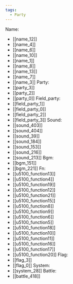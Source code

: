 ```yaml
---
tags:
  - Party
---
```

Name:
- [[name_12]]
- [[name_4]]
- [[name_6]]
- [[name_10]]
- [[name_1]]
- [[name_8]]
- [[name_13]]
- [[name_7]]
- [[name_3]]
Party:
- [[party_3]]
- [[party_2]]
- [[party_0]]
Field_party:
- [[field_party_1]]
- [[field_party_0]]
- [[field_party_2]]
- [[field_party_3]]
Sound:
- [[sound_403]]
- [[sound_404]]
- [[sound_39]]
- [[sound_184]]
- [[sound_153]]
- [[sound_216]]
- [[sound_213]]
Bgm:
- [[bgm_151]]
- [[bgm_221]]
Fn:
- [[u5100_function13]]
- [[u5100_function4]]
- [[u5100_function19]]
- [[u5100_function12]]
- [[u5100_function21]]
- [[u5100_function15]]
- [[u5100_function8]]
- [[u5100_function9]]
- [[u5100_function6]]
- [[u5100_function5]]
- [[u5100_function18]]
- [[u5100_function10]]
- [[u5100_function11]]
- [[u5100_function16]]
- [[u5100_function17]]
- [[u5100_function20]]
Flag:
- [[flag_3]]
- [[flag_0]]
System:
- [[system_28]]
Battle:
- [[battle_418]]
